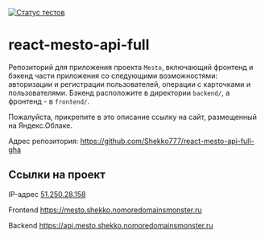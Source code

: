 [![Статус тестов](../../actions/workflows/tests.yml/badge.svg)](../../actions/workflows/tests.yml)

# react-mesto-api-full
Репозиторий для приложения проекта `Mesto`, включающий фронтенд и бэкенд части приложения со следующими возможностями: авторизации и регистрации пользователей, операции с карточками и пользователями. Бэкенд расположите в директории `backend/`, а фронтенд - в `frontend/`. 
  
Пожалуйста, прикрепите в это описание ссылку на сайт, размещенный на Яндекс.Облаке.

Адрес репозитория: https://github.com/Shekko777/react-mesto-api-full-gha

## Ссылки на проект

IP-адрес <a href="https://51.250.28.158">51.250.28.158</a>

Frontend <a href="https://mesto.shekko.nomoredomainsmonster.ru">https://mesto.shekko.nomoredomainsmonster.ru</a>

Backend <a href="https://api.mesto.shekko.nomoredomainsmonster.ru">https://api.mesto.shekko.nomoredomainsmonster.ru</a>